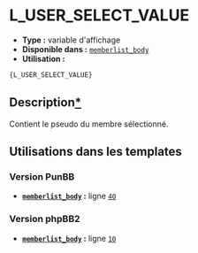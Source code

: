 # L_USER_SELECT_VALUE
* __Type :__ variable d'affichage
* __Disponible dans :__ [`memberlist_body`](../tpl/var/memberlist_body.md#readme)
* __Utilisation :__

```html
{L_USER_SELECT_VALUE}
```

## Description[*](https://fa-tvars.appspot.com/var/L_USER_SELECT_VALUE)
Contient le pseudo du membre sélectionné.

## Utilisations dans les templates

### Version PunBB
* __[`memberlist_body`](../tpl/var/memberlist_body.md#readme) :__ ligne [`40`](../tpl/src/punbb/memberlist_body.tpl#L40)

### Version phpBB2
* __[`memberlist_body`](../tpl/var/memberlist_body.md#readme) :__ ligne [`10`](../tpl/src/subsilver/memberlist_body.tpl#L10)